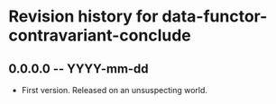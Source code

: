 # Revision history for data-functor-contravariant-conclude

## 0.0.0.0 -- YYYY-mm-dd

* First version. Released on an unsuspecting world.
